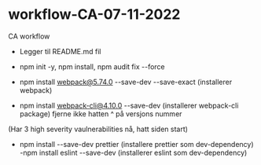 # workflow-CA-07-11-2022
CA workflow

- Legger til README.md fil


- npm init -y, npm install, npm audit fix --force

- npm install webpack@5.74.0 --save-dev --save-exact (installerer webpack)

- npm install webpack-cli@4.10.0 --save-dev (installerer webpack-cli package) fjerne ikke hatten ^ på versjons nummer 

(Har 3 high severity vaulnerabilities nå, hatt siden start)

- npm install --save-dev prettier (installere prettier som dev-dependency)
-npm install eslint --save-dev (installerer eslint som dev-dependency)





